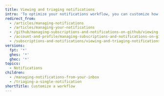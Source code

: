 ```yaml
---
title: Viewing and triaging notifications
intro: 'To optimize your notifications workflow, you can customize how you view and triage notifications.'
redirect_from:
  - /articles/managing-notifications
  - /articles/managing-your-notifications
  - /github/managing-subscriptions-and-notifications-on-github/viewing-and-triaging-notifications
  - /account-and-profile/managing-subscriptions-and-notifications-on-github/viewing-and-triaging-notifications
  - /subscriptions-and-notifications/viewing-and-triaging-notifications
versions:
  fpt: '*'
  ghes: '*'
  ghec: '*'
topics:
  - Notifications
children:
  - /managing-notifications-from-your-inbox
  - /triaging-a-single-notification
shortTitle: Customize a workflow
---
```


